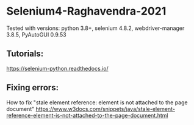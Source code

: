 # Selenium4-Raghavendra-2021

Tested with versions: python 3.8+, selenium 4.8.2, webdriver-manager 3.8.5, PyAutoGUI 0.9.53

## Tutorials:

https://selenium-python.readthedocs.io/

## Fixing errors:
How to fix "stale element reference: element is not attached to the page document"
https://www.w3docs.com/snippets/java/stale-element-reference-element-is-not-attached-to-the-page-document.html

